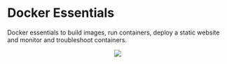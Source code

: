 # Docker Essentials

Docker essentials to build images, run containers, deploy a static website and monitor and troubleshoot containers.

<p align="center">
<img src="https://user-images.githubusercontent.com/31974084/100533048-fe556c80-31cd-11eb-8767-c8a8f500a523.png">
</p>
